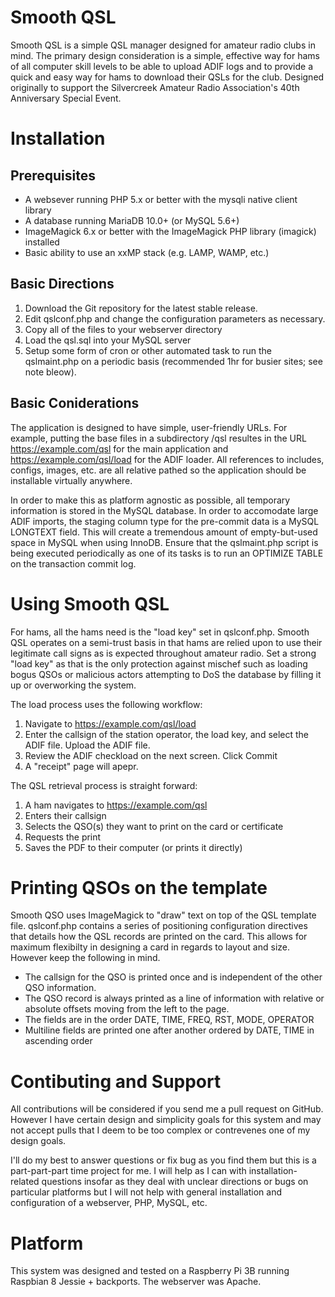 # Smooth QSL
Smooth QSL is a simple QSL manager designed for amateur radio clubs in mind.
The primary design consideration is a simple, effective way for hams of
all computer skill levels to be able to upload ADIF logs and to provide a
quick and easy way for hams to download their QSLs for the club. Designed
originally to support the Silvercreek Amateur Radio Association's 40th
Anniversary Special Event.

# Installation
## Prerequisites
* A websever running PHP 5.x or better with the mysqli native client library
* A database running MariaDB 10.0+ (or MySQL 5.6+)
* ImageMagick 6.x or better with the ImageMagick PHP library (imagick) installed
* Basic ability to use an xxMP stack (e.g. LAMP, WAMP, etc.)

## Basic Directions
1. Download the Git repository for the latest stable release.
2. Edit qslconf.php and change the configuration parameters as necessary.
3. Copy all of the files to your webserver directory
4. Load the qsl.sql into your MySQL server 
5. Setup some form of cron or other automated task to run the qslmaint.php
on a periodic basis (recommended 1hr for busier sites; see note bleow).

## Basic Coniderations
The application is designed to have simple, user-friendly URLs. For example,
putting the base files in a subdirectory /qsl resultes in the URL
https://example.com/qsl for the main application and https://example.com/qsl/load
for the ADIF loader. All references to includes, configs, images, etc. are 
all relative pathed so the application should be installable virtually anywhere.

In order to make this as platform agnostic as possible, all temporary information
is stored in the MySQL database. In order to accomodate large ADIF imports,
the staging column type for the pre-commit data is a MySQL LONGTEXT field. This
will create a tremendous amount of empty-but-used space in MySQL when using
InnoDB. Ensure that the qslmaint.php script is being executed periodically as
one of its tasks is to run an OPTIMIZE TABLE on the transaction commit log.

# Using Smooth QSL
For hams, all the hams need is the "load key" set in qslconf.php. Smooth QSL
operates on a semi-trust basis in that hams are relied upon to use their
legitimate call signs as is expected throughout amateur radio. Set a strong
"load key" as that is the only protection against mischef such as loading
bogus QSOs or malicious actors attempting to DoS the database by filling it up
or overworking the system.

The load process uses the following workflow:
1. Navigate to https://example.com/qsl/load
2. Enter the callsign of the station operator, the load key, and select
the ADIF file. Upload the ADIF file.
3. Review the ADIF checkload on the next screen. Click Commit
4. A "receipt" page will apepr.

The QSL retrieval process is straight forward:
1. A ham navigates to https://example.com/qsl
2. Enters their callsign
3. Selects the QSO(s) they want to print on the card or certificate
4. Requests the print
5. Saves the PDF to their computer (or prints it directly)

# Printing QSOs on the template
Smooth QSO uses ImageMagick to "draw" text on top of the QSL template
file. qslconf.php contains a series of positioning configuration directives
that details how the QSL records are printed on the card. This allows for
maximum flexibilty in designing a card in regards to layout and size. However
keep the following in mind.

* The callsign for the QSO is printed once and is independent
of the other QSO information.
* The QSO record is always printed as a line of information with
relative or absolute offsets moving from the left to the page.
* The fields are in the order DATE, TIME, FREQ, RST, MODE, OPERATOR
* Multiline fields are printed one after another ordered
by DATE, TIME in ascending order

# Contibuting and Support
All contributions will be considered if you send me a pull request
on GitHub. However I have certain design and simplicity goals for
this system and may not accept pulls that I deem to be too
complex or contrevenes one of my design goals.

I'll do my best to answer questions or fix bug as you find them but
this is a part-part-part time project for me. I will help as I can
with installation-related questions insofar as they deal with unclear
directions or bugs on particular platforms but I will not help with
general installation and configuration of a webserver, PHP, MySQL, etc.

# Platform
This system was designed and tested on a Raspberry Pi 3B running
Raspbian 8 Jessie + backports. The webserver was Apache.
